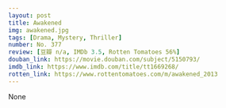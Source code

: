 ```yaml
---
layout: post 
title: Awakened
img: awakened.jpg
tags: [Drama, Mystery, Thriller]
number: No. 377
review: [豆瓣 n/a, IMDb 3.5, Rotten Tomatoes 56%]
douban_link: https://movie.douban.com/subject/5150793/
imdb_link: https://www.imdb.com/title/tt1669268/
rotten_link: https://www.rottentomatoes.com/m/awakened_2013
---
```


None